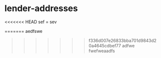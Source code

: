 # lender-addresses

<<<<<<< HEAD
sef = sev

=======
aedfswe

> > > > > > > f336d007e26833bba701d9843d20a4645cdbef77
> > > > > > > adfwe
> > > > > > > fwefweaadfs
